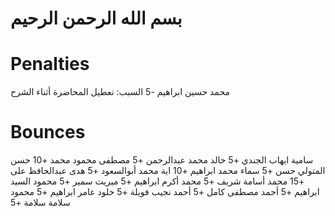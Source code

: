 # بسم الله الرحمن الرحيم

# Penalties
محمد حسين ابراهيم -5
السبب: تعطيل المحاضرة أثناء الشرح

# Bounces
سامية ايهاب الجندي +5
خالد محمد عبدالرحمن +5
مصطفى محمود محمد +10
حسن المتولي حسن +5
سماء محمد ابراهيم +10
اية محمد أبوالسعود +5
هدى عبدالحافظ على +15
محمد أسامة شريف +5
محمد أكرم ابراهيم +5
ميريت سمير +5
محمود السيد ابراهيم +5
أحمد مصطفى كامل +5
أحمد نجيب فويلة +5
خلود عامر ابراهيم +5
محمود سلامة سلامة +5
